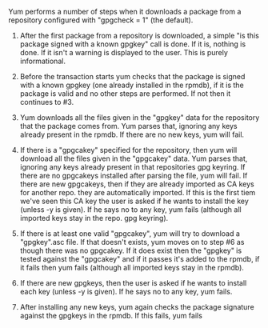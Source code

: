 Yum performs a number of steps when it downloads a package from a repository configured with "gpgcheck = 1" (the default).

1. After the first package from a repository is downloaded, a simple "is this package signed with a known gpgkey" call is done. If it is, nothing is done. If it isn't a warning is displayed to the user. This is purely informational.

2. Before the transaction starts yum checks that the package is signed with a known gpgkey (one already installed in the rpmdb), if it is the package is valid and no other steps are performed. If not then it continues to #3.

3. Yum downloads all the files given in the "gpgkey" data for the repository that the package comes from. Yum parses that, ignoring any keys already present in the rpmdb. If there are no new keys, yum will fail.

4. If there is a "gpgcakey" specified for the repository, then yum will download all the files given in the "gpgcakey" data. Yum parses that, ignoring any keys already present in that repositories gpg keyring. If there are no gpgcakeys installed after parsing the file, yum will fail. If there are new gpgcakeys, then if they are already imported as CA keys for another repo. they are automatically imported. If this is the first tiem we've seen this CA key the user is asked if he wants to install the key (unless -y is given). If he says no to any key, yum fails (although all imported keys stay in the repo. gpg keyring).

5. If there is at least one valid "gpgcakey", yum will try to download a "gpgkey".asc file. If that doesn't exists, yum moves on to step #6 as though there was no gpgcakey. If it does exist then the "gpgkey" is tested against the "gpgcakey" and if it passes it's added to the rpmdb, if it fails then yum fails (although all imported keys stay in the rpmdb).

6. If there are new gpgkeys, then the user is asked if he wants to install each key (unless -y is given). If he says no to any key, yum fails.

7. After installing any new keys, yum again checks the package signature against the gpgkeys in the rpmdb. If this fails, yum fails
